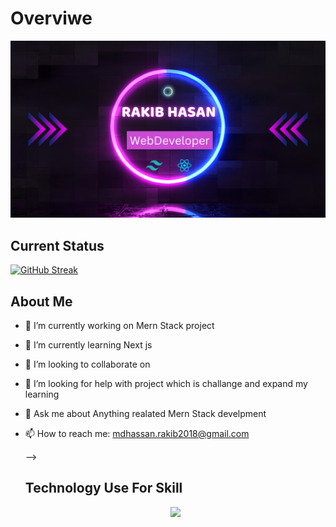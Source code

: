 # Overviwe

![The San Juan Mountains are beautiful!](https://raw.githubusercontent.com/opu3199/opu3199/main/Purple%20and%20Blue%20Neon%20%20Gamer%20%20Youtube%20Banner.png "San Juan Mountains")
## Current Status
[![GitHub Streak](https://github-readme-streak-stats.herokuapp.com?user=opu3199&theme=one-dark-pro&hide_border=true&border_radius=5.1&date_format=M%20j%5B%2C%20Y%5D&exclude_days=Mon)](https://git.io/streak-stats)


## About Me
- 🔭 I’m currently working on Mern Stack project
- 🌱 I’m currently learning Next js
- 👯 I’m looking to collaborate on
- 🤔 I’m looking for help with project which is challange and expand my learning
- 💬 Ask me about Anything realated Mern Stack develpment
- 📫 How to reach me: mdhassan.rakib2018@gmail.com

  -->
  ## Technology Use For Skill
  <p align="center">
  <a href="https://skillicons.dev">
    <img src="https://skillicons.dev/icons?i=html,css,javascript,react,nodejs,expressjs,mongodb,firebase,github,vercel" />
  </a>
</p>

